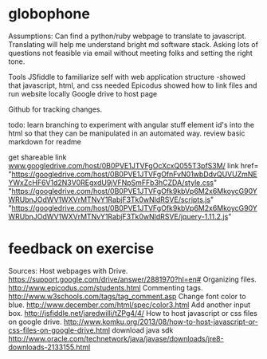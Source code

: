# globophone
Assumptions:
Can find a python/ruby webpage to translate to javascript.
Translating will help me understand bright md software stack.
Asking lots of questions not feasible via email without meeting folks and setting the right tone.

Tools
JSfiddle to familiarize self with web application structure
-showed that javascript, html, and css needed
Epicodus showed how to link files and run website locally
Google drive to host page

Github for tracking changes.

todo:
learn branching to experiment with angular
stuff element id's into the html so that they can be manipulated in an automated way.
review basic markdown for readme

get shareable link
www.googledrive.com/host/0B0PVE1JTVFgOcXcxQ055T3pfS3M/
link href= "https://googledrive.com/host/0B0PVE1JTVFgOfnFvN01wbDdvQUVUZmNEYWxZcHF6V1d2N3V0REgxdU9jVFNpSmFFb3hCZDA/style.css"
"https://googledrive.com/host/0B0PVE1JTVFgOfk9kbVp6M2x6MkoycG90YWRUbnJOdWV1WXVrMTNvY1RabjF3Tk0wNldRSVE/scripts.js"
"https://googledrive.com/host/0B0PVE1JTVFgOfk9kbVp6M2x6MkoycG90YWRUbnJOdWV1WXVrMTNvY1RabjF3Tk0wNldRSVE/jquery-1.11.2.js"
# feedback on exercise

Sources:
Host webpages with Drive. https://support.google.com/drive/answer/2881970?hl=en#
Organizing files. http://www.epicodus.com/students.html
Commenting tags. http://www.w3schools.com/tags/tag_comment.asp
Change font color to blue. http://www.december.com/html/spec/color3.html
Add another input box. http://jsfiddle.net/jaredwilli/tZPg4/4/
How to host javascript or css files on google drive. http://www.komku.org/2013/08/how-to-host-javascript-or-css-files-on-google-drive.html
download java sdk http://www.oracle.com/technetwork/java/javase/downloads/jre8-downloads-2133155.html

